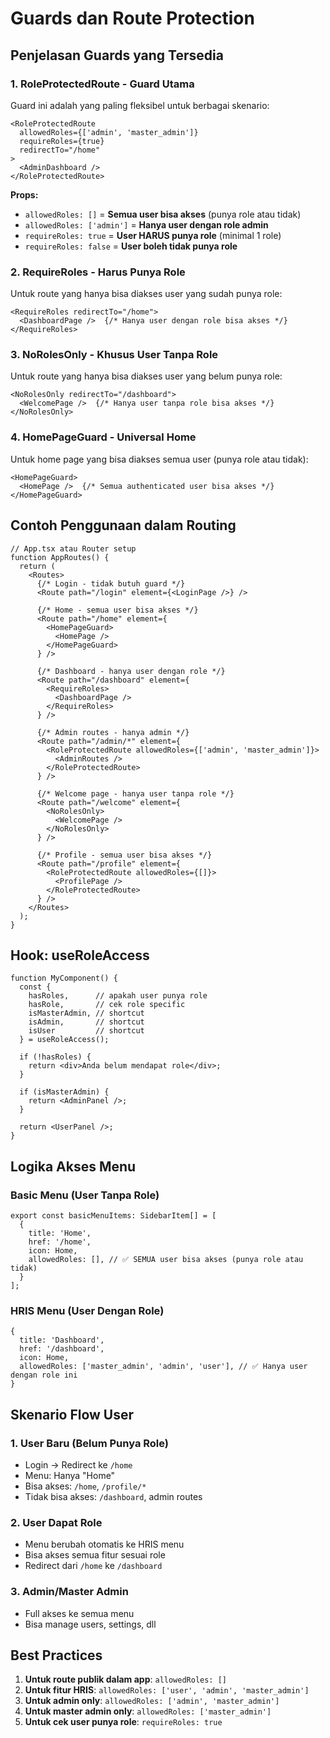 # Guards dan Route Protection

## Penjelasan Guards yang Tersedia

### 1. **RoleProtectedRoute** - Guard Utama
Guard ini adalah yang paling fleksibel untuk berbagai skenario:

```tsx
<RoleProtectedRoute 
  allowedRoles={['admin', 'master_admin']} 
  requireRoles={true}
  redirectTo="/home"
>
  <AdminDashboard />
</RoleProtectedRoute>
```

**Props:**
- `allowedRoles: []` = **Semua user bisa akses** (punya role atau tidak)
- `allowedRoles: ['admin']` = **Hanya user dengan role admin**
- `requireRoles: true` = **User HARUS punya role** (minimal 1 role)
- `requireRoles: false` = **User boleh tidak punya role**

### 2. **RequireRoles** - Harus Punya Role
Untuk route yang hanya bisa diakses user yang sudah punya role:

```tsx
<RequireRoles redirectTo="/home">
  <DashboardPage />  {/* Hanya user dengan role bisa akses */}
</RequireRoles>
```

### 3. **NoRolesOnly** - Khusus User Tanpa Role
Untuk route yang hanya bisa diakses user yang belum punya role:

```tsx
<NoRolesOnly redirectTo="/dashboard">
  <WelcomePage />  {/* Hanya user tanpa role bisa akses */}
</NoRolesOnly>
```

### 4. **HomePageGuard** - Universal Home
Untuk home page yang bisa diakses semua user (punya role atau tidak):

```tsx
<HomePageGuard>
  <HomePage />  {/* Semua authenticated user bisa akses */}
</HomePageGuard>
```

## Contoh Penggunaan dalam Routing

```tsx
// App.tsx atau Router setup
function AppRoutes() {
  return (
    <Routes>
      {/* Login - tidak butuh guard */}
      <Route path="/login" element={<LoginPage />} />
      
      {/* Home - semua user bisa akses */}
      <Route path="/home" element={
        <HomePageGuard>
          <HomePage />
        </HomePageGuard>
      } />
      
      {/* Dashboard - hanya user dengan role */}
      <Route path="/dashboard" element={
        <RequireRoles>
          <DashboardPage />
        </RequireRoles>
      } />
      
      {/* Admin routes - hanya admin */}
      <Route path="/admin/*" element={
        <RoleProtectedRoute allowedRoles={['admin', 'master_admin']}>
          <AdminRoutes />
        </RoleProtectedRoute>
      } />
      
      {/* Welcome page - hanya user tanpa role */}
      <Route path="/welcome" element={
        <NoRolesOnly>
          <WelcomePage />
        </NoRolesOnly>
      } />
      
      {/* Profile - semua user bisa akses */}
      <Route path="/profile" element={
        <RoleProtectedRoute allowedRoles={[]}>
          <ProfilePage />
        </RoleProtectedRoute>
      } />
    </Routes>
  );
}
```

## Hook: useRoleAccess

```tsx
function MyComponent() {
  const {
    hasRoles,      // apakah user punya role
    hasRole,       // cek role specific
    isMasterAdmin, // shortcut
    isAdmin,       // shortcut
    isUser         // shortcut
  } = useRoleAccess();

  if (!hasRoles) {
    return <div>Anda belum mendapat role</div>;
  }

  if (isMasterAdmin) {
    return <AdminPanel />;
  }

  return <UserPanel />;
}
```

## Logika Akses Menu

### Basic Menu (User Tanpa Role)
```tsx
export const basicMenuItems: SidebarItem[] = [
  {
    title: 'Home',
    href: '/home',
    icon: Home,
    allowedRoles: [], // ✅ SEMUA user bisa akses (punya role atau tidak)
  }
];
```

### HRIS Menu (User Dengan Role)
```tsx
{
  title: 'Dashboard',
  href: '/dashboard',
  icon: Home,
  allowedRoles: ['master_admin', 'admin', 'user'], // ✅ Hanya user dengan role ini
}
```

## Skenario Flow User

### 1. **User Baru (Belum Punya Role)**
- Login → Redirect ke `/home`
- Menu: Hanya "Home" 
- Bisa akses: `/home`, `/profile/*`
- Tidak bisa akses: `/dashboard`, admin routes

### 2. **User Dapat Role**
- Menu berubah otomatis ke HRIS menu
- Bisa akses semua fitur sesuai role
- Redirect dari `/home` ke `/dashboard`

### 3. **Admin/Master Admin**
- Full akses ke semua menu
- Bisa manage users, settings, dll

## Best Practices

1. **Untuk route publik dalam app**: `allowedRoles: []`
2. **Untuk fitur HRIS**: `allowedRoles: ['user', 'admin', 'master_admin']`
3. **Untuk admin only**: `allowedRoles: ['admin', 'master_admin']`
4. **Untuk master admin only**: `allowedRoles: ['master_admin']`
5. **Untuk cek user punya role**: `requireRoles: true`